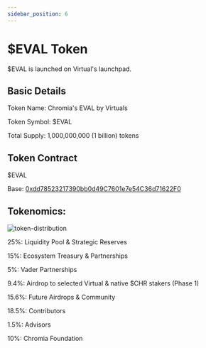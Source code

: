 ```yaml
---
sidebar_position: 6
---
```


# $EVAL Token

$EVAL is launched on Virtual's launchpad.



## Basic Details

Token Name: Chromia's EVAL by Virtuals

Token Symbol: $EVAL

Total Supply: 1,000,000,000 (1 billion) tokens



## Token Contract

$EVAL

Base: [0xdd78523217390bb0d49C7601e7e54C36d71622F0](https://basescan.org/address/0xdd78523217390bb0d49c7601e7e54c36d71622f0)



## Tokenomics:

![token-distribution](/assets/token-distribution.png)


25%: Liquidity Pool & Strategic Reserves&#x20;

15%: Ecosystem Treasury & Partnerships&#x20;

5%: Vader Partnerships

9.4%: Airdrop to selected Virtual & native $CHR stakers (Phase 1)&#x20;

15.6%: Future Airdrops & Community&#x20;

18.5%: Contributors&#x20;

1.5%: Advisors

10%: Chromia Foundation
